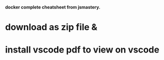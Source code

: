 **docker complete cheatsheet from jsmastery.**

# download as zip file &
# install vscode pdf to view on vscode
